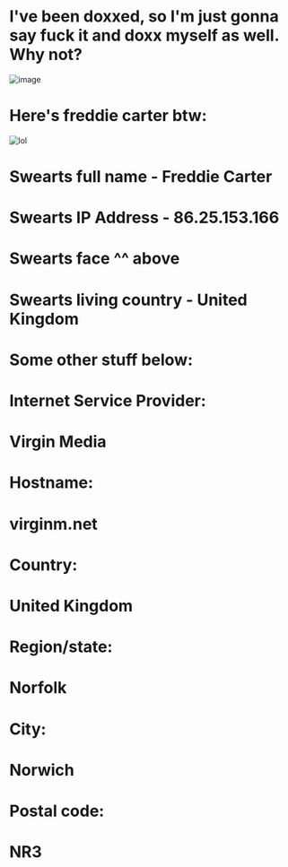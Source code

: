 # I've been doxxed, so I'm just gonna say fuck it and doxx myself as well. Why not?
![image](https://github.com/user-attachments/assets/fd3b8ed9-dfa1-4a95-9305-4f668a35a74d)
# Here's freddie carter btw:
![lol](https://github.com/user-attachments/assets/6655e1f0-1409-489d-8450-2587f32e7699)
# Swearts full name - Freddie Carter
# Swearts IP Address - 86.25.153.166
# Swearts face ^^ above
# Swearts living country - United Kingdom
# Some other stuff below:
# Internet Service Provider:
# Virgin Media
# Hostname:
# virginm.net
# Country:
# United Kingdom
# Region/state:
# Norfolk
# City:
# Norwich
# Postal code:
# NR3

